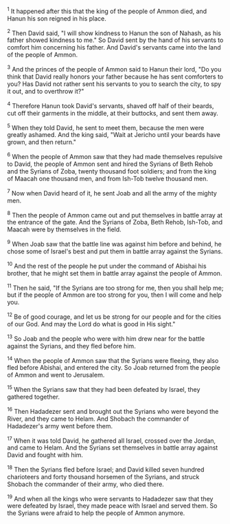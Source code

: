 <sup>1</sup> 
It happened after this that the king of the people of Ammon died, and Hanun his son reigned in his place. 

<sup>2</sup> 
Then David said, "I will show kindness to Hanun the son of Nahash, as his father showed kindness to me." So David sent by the hand of his servants to comfort him concerning his father. And David's servants came into the land of the people of Ammon. 

<sup>3</sup> 
And the princes of the people of Ammon said to Hanun their lord, "Do you think that David really honors your father because he has sent comforters to you? Has David not rather sent his servants to you to search the city, to spy it out, and to overthrow it?" 

<sup>4</sup> 
Therefore Hanun took David's servants, shaved off half of their beards, cut off their garments in the middle, at their buttocks, and sent them away. 

<sup>5</sup> 
When they told David, he sent to meet them, because the men were greatly ashamed. And the king said, "Wait at Jericho until your beards have grown, and then return." 

<sup>6</sup> 
When the people of Ammon saw that they had made themselves repulsive to David, the people of Ammon sent and hired the Syrians of Beth Rehob and the Syrians of Zoba, twenty thousand foot soldiers; and from the king of Maacah one thousand men, and from Ish-Tob twelve thousand men. 

<sup>7</sup> 
Now when David heard of it, he sent Joab and all the army of the mighty men. 

<sup>8</sup> 
Then the people of Ammon came out and put themselves in battle array at the entrance of the gate. And the Syrians of Zoba, Beth Rehob, Ish-Tob, and Maacah were by themselves in the field. 

<sup>9</sup> 
When Joab saw that the battle line was against him before and behind, he chose some of Israel's best and put them in battle array against the Syrians. 

<sup>10</sup> 
And the rest of the people he put under the command of Abishai his brother, that he might set them in battle array against the people of Ammon. 

<sup>11</sup> 
Then he said, "If the Syrians are too strong for me, then you shall help me; but if the people of Ammon are too strong for you, then I will come and help you. 

<sup>12</sup> 
Be of good courage, and let us be strong for our people and for the cities of our God. And may the Lord do what is good in His sight." 

<sup>13</sup> 
So Joab and the people who were with him drew near for the battle against the Syrians, and they fled before him. 

<sup>14</sup> 
When the people of Ammon saw that the Syrians were fleeing, they also fled before Abishai, and entered the city. So Joab returned from the people of Ammon and went to Jerusalem. 

<sup>15</sup> 
When the Syrians saw that they had been defeated by Israel, they gathered together. 

<sup>16</sup> 
Then Hadadezer sent and brought out the Syrians who were beyond the River, and they came to Helam. And Shobach the commander of Hadadezer's army went before them. 

<sup>17</sup> 
When it was told David, he gathered all Israel, crossed over the Jordan, and came to Helam. And the Syrians set themselves in battle array against David and fought with him. 

<sup>18</sup> 
Then the Syrians fled before Israel; and David killed seven hundred charioteers and forty thousand horsemen of the Syrians, and struck Shobach the commander of their army, who died there. 

<sup>19</sup> 
And when all the kings who were servants to Hadadezer saw that they were defeated by Israel, they made peace with Israel and served them. So the Syrians were afraid to help the people of Ammon anymore.